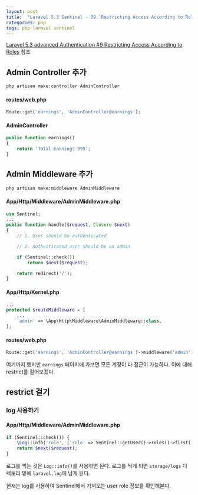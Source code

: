 ```yaml
---
layout: post
title:  "Laravel 5.3 Sentinel - 09. Restricting Access According to Roles"
categories: php
tags: php laravel sentinel
---
```

[Laravel 5.3 advanced Authentication #9 Restricting Access According to Roles](https://www.youtube.com/watch?v=KoaX5N840Ao&list=PL3ZhWMazGi9KB9PajJHWvV2NJ1ITNoNGp&index=9) 참조

## Admin Controller 추가
```bash
php artisan make:controller AdminController
```

#### routes/web.php
```php
Route::get('earnings', 'AdminController@earnings');
```

#### AdminController
```php
public function earnings()
{
    return 'Total earnings 999';
}
```

## Admin Middleware 추가
```bash
php artisan make:middleware AdminMiddleware
```

#### App/Http/Middleware/AdminMiddleware.php
```php
use Sentinel;
...
public function handle($request, Closure $next)
{
    // 1. User should be authenticated

    // 2. Authenticated user should be an admin

    if (Sentinel::check())
        return $next($request);

    return redirect('/');
}
```

#### App/Http/Kernel.php
```php
...
protected $routeMiddleware = [
    ...
    'admin' => \App\Http\Middleware\AdminMiddleware::class,
];
```

#### routes/web.php
```php
Route::get('earnings', 'AdminController@earnings')->middleware('admin');
```

여기까지 했지만 `earnings` 페이지에 가보면 모든 계정이 다 접근이 가능하다. 이에 대해 restrict를 걸어보겠다.

## restrict 걸기

### log 사용하기

#### App/Http/Middleware/AdminMiddleware.php
```php
if (Sentinel::check()) {
    \Log::info('role', ['role' => Sentinel::getUser()->roles()->first()]);
    return $next($request);
}
```
로그를 찍는 것은 `Log::info()`를 사용하면 된다. 로그를 찍게 되면 `storage/logs` 디렉토리 밑에 `laravel.log`에 남게 된다.

현재는 log를 사용하여 Sentinel에서 가져오는 user role 정보를 확인해본다.
